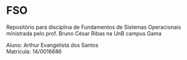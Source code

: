 # FSO

Repositório para disciplina de Fundamentos de Sistemas Operacionais ministrada pelo prof. Bruno César Ribas na UnB campus Gama  

Aluno: Arthur Evangelista dos Santos    
Matrícula: 14/0016686   


